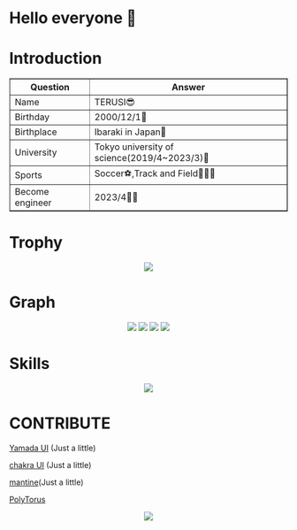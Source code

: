 # Hello everyone 🤪

# Introduction
 <div align="center">
   <table border=1>
   <tr>
     <th>Question</th>
     <th>Answer</th>
   </tr>
   <tr>
     <td>Name</td>
     <td>TERUSI😎</td>
   </tr>
   <tr>
     <td>Birthday</td>
     <td>2000/12/1🥰</td>
   </tr>
   <tr>
     <td>Birthplace</td>
     <td>Ibaraki in Japan🍈</td>
   </tr>
   <tr>
     <td>University</td>
     <td>Tokyo university of science(2019/4~2023/3)🏫</td>
   </tr>
   <tr>
     <td>Sports</td>
     <td>Soccer⚽️,Track and Field🏃🏻‍♂️</td>
   </tr>
   <tr>
     <td>Become engineer</td>
     <td>2023/4👨‍💻</td>
   </tr>
 </table>
 </div>

# Trophy

<div align="center">
 <img src="https://github-profile-trophy.vercel.app/?username=ShionTerunaga&theme=onedark"/>
</div>

# Graph

<div align="center">
<img src="http://github-profile-summary-cards.vercel.app/api/cards/repos-per-language?username=ShionTerunaga&theme=github_dark"/> <img src="http://github-profile-summary-cards.vercel.app/api/cards/most-commit-language?username=ShionTerunaga&theme=github_dark"/>
<img src="http://github-profile-summary-cards.vercel.app/api/cards/stats?username=ShionTerunaga&theme=github_dark"/> <img src="http://github-profile-summary-cards.vercel.app/api/cards/productive-time?username=ShionTerunaga&theme=github_dark&utcOffset=8"/>
 </div>


# Skills

<div align="center">

 <img src="https://skillicons.dev/icons?i=c,cpp,js,ts,rust,py,go,lua,dart,html,css,nodejs,bun,express,react,nextjs,flask,sqlite,firebase,vercel,aws,flutter,raspberrypi,linux,vscode,git,github,md,latex,docker,postman"/>
</div>

# CONTRIBUTE

[Yamada UI](https://github.com/yamada-ui/yamada-ui) (Just a little)

[chakra UI](https://github.com/chakra-ui/chakra-ui) (Just a little)

[mantine](https://github.com/mantinedev/mantine)(Just a little)

[PolyTorus](https://github.com/PolyTorus/polytorus)

<div align="center">
  <img src="https://github.com/teru12012000/teru12012000/assets/69517378/5b4f7fa0-e5e2-4226-8b4f-22e57870fd3c"/>
</div>
